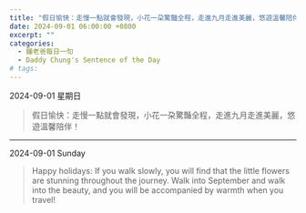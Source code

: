 ```yaml
---
title: "假日愉快：走慢一點就會發現，小花一朶驚豔全程，走進九月走進美麗，悠遊溫馨陪伴！ <br> Happy holidays: If you walk slowly, you will find that the little flowers are stunning throughout the journey. Walk into September and walk into the beauty, and you will be accompanied by warmth when you travel!"
date: 2024-09-01 06:00:00 +0800
excerpt: ""
categories:
  - 鍾老爸每日一句
  - Daddy Chung's Sentence of the Day
# tags:
---
```


2024-09-01 星期日

> 假日愉快：走慢一點就會發現，小花一朶驚豔全程，走進九月走進美麗，悠遊溫馨陪伴！

---

2024-09-01 Sunday

> Happy holidays: If you walk slowly, you will find that the little flowers are stunning throughout the journey. Walk into September and walk into the beauty, and you will be accompanied by warmth when you travel!
